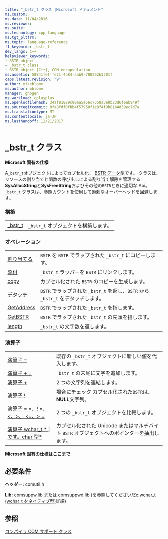 ```yaml
---
title: "_bstr_t クラス |Microsoft ドキュメント"
ms.custom: 
ms.date: 11/04/2016
ms.reviewer: 
ms.suite: 
ms.technology: cpp-language
ms.tgt_pltfrm: 
ms.topic: language-reference
f1_keywords: _bstr_t
dev_langs: C++
helpviewer_keywords:
- BSTR object
- _bstr_t class
- BSTR object [C++], COM encapsulation
ms.assetid: 58841fef-fe21-4a84-aab9-780262b5201f
caps.latest.revision: "9"
author: mikeblome
ms.author: mblome
manager: ghogen
ms.workload: cplusplus
ms.openlocfilehash: 34af81829c90aa5e56c7358a3e0b23d6f6ab949f
ms.sourcegitcommit: 8fa8fdf0fbb4f57950f1e8f4f9b81b4d39ec7d7a
ms.translationtype: MT
ms.contentlocale: ja-JP
ms.lasthandoff: 12/21/2017
---
```

# <a name="bstrt-class"></a>_bstr_t クラス
**Microsoft 固有の仕様**  
  
 A`_bstr_t`オブジェクトによってカプセル化、 [BSTR データ型](http://msdn.microsoft.com/en-us/1b2d7d2c-47af-4389-a6b6-b01b7e915228)です。 クラスは、リソースの割り当てと関数の呼び出しによる割り当て解除を管理する**SysAllocString**と**SysFreeString**およびその他の`BSTR`ときに適切な Api。 `_bstr_t` クラスは、参照カウントを使用して過剰なオーバーヘッドを回避します。  
  
### <a name="construction"></a>構築  
  
|||  
|-|-|  
|[_bstr_t](../cpp/bstr-t-bstr-t.md)|`_bstr_t` オブジェクトを構築します。|  
  
### <a name="operations"></a>オペレーション  
  
|||  
|-|-|  
|[割り当てる](../cpp/bstr-t-assign.md)|`BSTR` を `BSTR` でラップされた `_bstr_t` にコピーします。|  
|[添付](../cpp/bstr-t-attach.md)|`_bstr_t` ラッパーを `BSTR` にリンクします。|  
|[copy](../cpp/bstr-t-copy.md)|カプセル化された `BSTR` のコピーを生成します。|  
|[デタッチ](../cpp/bstr-t-detach.md)|`BSTR` でラップされた `_bstr_t` を返し、`BSTR` から `_bstr_t` をデタッチします。|  
|[GetAddress](../cpp/bstr-t-getaddress.md)|`BSTR` でラップされた `_bstr_t` を指します。|  
|[GetBSTR](../cpp/bstr-t-getbstr.md)|`BSTR` でラップされた `_bstr_t` の先頭を指します。|  
|[length](../cpp/bstr-t-length.md)|`_bstr_t` の文字数を返します。|  
  
### <a name="operators"></a>演算子  
  
|||  
|-|-|  
|[演算子 =](../cpp/bstr-t-operator-equal.md)|既存の `_bstr_t` オブジェクトに新しい値を代入します。|  
|[演算子 + =](../cpp/bstr-t-operator-add-equal-plus.md)|`_bstr_t` の末尾に文字を追加します。|  
|[演算子 +](../cpp/bstr-t-operator-add-equal-plus.md)|2 つの文字列を連結します。|  
|[演算子 !](../cpp/bstr-t-operator-logical-not.md)|場合にチェック カプセル化された`BSTR`は、 **NULL**文字列。|  
|[演算子 = =、! =、 \<、>、 \<=、> =](../cpp/bstr-t-relational-operators.md)|2 つの `_bstr_t` オブジェクトを比較します。|  
|[演算子 wchar_t * &#124;です。char 型\*](../cpp/bstr-t-wchar-t-star-bstr-t-char-star.md)|カプセル化された Unicode またはマルチバイト `BSTR` オブジェクトへのポインターを抽出します。|  
  
**Microsoft 固有の仕様はここまで**  
  
## <a name="requirements"></a>必要条件  
 **ヘッダー:** comutil.h  
  
 **Lib:** comsuppw.lib または comsuppwd.lib (を参照してください[/Zc:wchar_t (wchar_t をネイティブ型)](../build/reference/zc-wchar-t-wchar-t-is-native-type.md)詳細)  
  
## <a name="see-also"></a>参照  
 [コンパイラ COM サポート クラス](../cpp/compiler-com-support-classes.md)